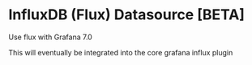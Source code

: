 # InfluxDB (Flux) Datasource [BETA]

Use flux with Grafana 7.0

This will eventually be integrated into the core grafana influx plugin